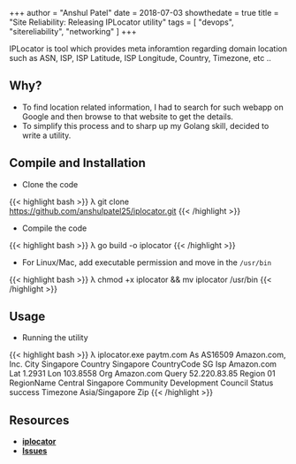 +++
author = "Anshul Patel"
date = 2018-07-03
showthedate = true
title = "Site Reliability: Releasing IPLocator utility"
tags = [
    "devops",
    "sitereliability",
    "networking"
]
+++

IPLocator is tool which provides meta inforamtion regarding domain location such as ASN, ISP, ISP Latitude, ISP Longitude, Country, Timezone, etc ..

<!--more-->

## Why?

- To find location related information, I had to search for such webapp on Google and then browse to that website to get the details.
- To simplify this process and to sharp up my Golang skill, decided to write a utility.


## Compile and Installation

- Clone the code

{{< highlight bash >}}
λ git clone https://github.com/anshulpatel25/iplocator.git
{{< /highlight >}}

- Compile the code

{{< highlight bash >}}
λ go build -o iplocator
{{< /highlight >}}

- For Linux/Mac, add executable permission and move in the `/usr/bin`

{{< highlight bash >}}
λ chmod +x iplocator && mv iplocator /usr/bin
{{< /highlight >}}


## Usage

- Running the utility

{{< highlight bash >}}
λ iplocator.exe paytm.com
As AS16509 Amazon.com, Inc.
City Singapore
Country Singapore
CountryCode SG
Isp Amazon.com
Lat 1.2931
Lon 103.8558
Org Amazon.com
Query 52.220.83.85
Region 01
RegionName Central Singapore Community Development Council
Status success
Timezone Asia/Singapore
Zip 
{{< /highlight >}}

## Resources

- [**iplocator**](https://github.com/anshulpatel25/iplocator)
- [**Issues**](https://github.com/anshulpatel25/iplocator/issues)

